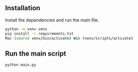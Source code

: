 ## Installation
Install the dependencies and run the main file.
```sh
python -m venv venv
pip install -r requirements.txt
Mac (source venv/bin/activate) Win (venv/scripts/activate)
```
## Run the main script
```sh
python main.py
```